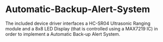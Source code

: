 # Automatic-Backup-Alert-System
The included device driver interfaces a HC-SR04 Ultrasonic Ranging module and a 8x8 LED Display (that is controlled using a MAX7219 IC) in order to implement a Automatic Back-up Alert System.
